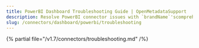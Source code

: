 ```yaml
---
title: PowerBI Dashboard Troubleshooting Guide | OpenMetadataSupport
description: Resolve PowerBI connector issues with `brandName`'scomprehensive troubleshooting guide. Fix common errors, debug connections, and optimize your setup.
slug: /connectors/dashboard/powerbi/troubleshooting
---
```


{% partial file="/v1.7/connectors/troubleshooting.md" /%}
